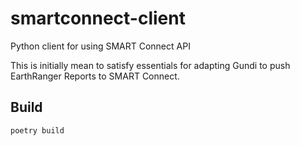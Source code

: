 # smartconnect-client
Python client for using SMART Connect API

This is initially mean to satisfy essentials for adapting Gundi to push EarthRanger Reports to SMART Connect.

## Build

```
poetry build
```
